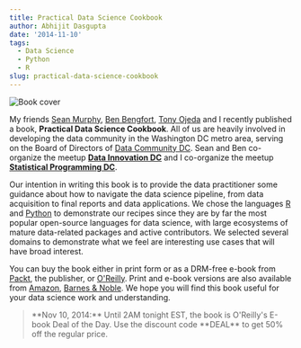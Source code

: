 ```yaml
---
title: Practical Data Science Cookbook
author: Abhijit Dasgupta
date: '2014-11-10'
tags:
  - Data Science
  - Python
  - R
slug: practical-data-science-cookbook
---
```



![Book cover](https://dgdsbygo8mp3h.cloudfront.net/sites/default/files/imagecache/ppv4_main_book_cover/0246OS_Practical%20Data%20Science%20Cookbook_cover.jpg)

My friends [Sean Murphy](http://www.twitter.com/sayhitosean), [Ben Bengfort](http://www.twitter.com/bbengfort), [Tony Ojeda](http://www.twitter.com/tonyojeda3) and I recently published a book, **Practical Data Science Cookbook**. All of us are heavily involved in developing the data community in the Washington DC metro area, serving on the Board of Directors of [Data Community DC](http://www.datacommunitydc.org). Sean and Ben co-organize the meetup [**Data Innovation DC**](http://www.meetup.com/Data-Business-DC/) and I co-organize the meetup [**Statistical Programming DC**](http://www.meetup.com/stats-prog-dc/).

Our intention in writing this book is to provide the data practitioner some guidance about how to navigate the data science pipeline, from data acquisition to final reports and data applications. We chose the languages [R](//www.r-project.org) and [Python](http://www.python.org) to demonstrate our recipes since they are by far the most popular open-source languages for data science, with large ecosystems of mature data-related packages and active contributors. We selected several domains to demonstrate what we feel are interesting use cases that will have broad interest.

You can buy the book either in print form or as a DRM-free e-book from [Packt](http://bit.ly/1pI0vz3), the publisher, or [O'Reilly](http://oreil.ly/1oBOiLh.). Print and e-book versions are also available from [Amazon](http://amzn.to/11aNaUS), [Barnes & Noble](http://bit.ly/1oBOcDw). We hope you will find this book useful for your data science work and understanding.

<blockquote>**Nov 10, 2014:** Until 2AM tonight EST, the book is O'Reilly's E-book Deal of the Day. Use the discount code **DEAL** to get 50% off the regular price.</blockquote>
